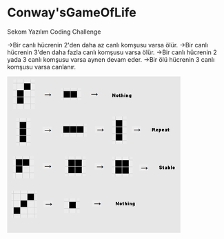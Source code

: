 # Conway'sGameOfLife
Sekom Yazılım Coding Challenge

->Bir canlı hücrenin 2'den daha az canlı komşusu varsa ölür.
->Bir canlı hücrenin 3'den daha fazla canlı komşusu varsa ölür.
->Bir canlı hücrenin 2 yada 3 canlı komşusu varsa aynen devam eder.
->Bir ölü hücrenin 3 canlı komşusu varsa canlanır.

![alt text](https://github.com/HilalBudak/Conway-sGameOfLife/blob/master/lifep.png)







